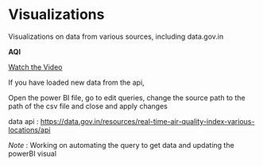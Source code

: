 # Visualizations
Visualizations on data from various sources, including data.gov.in

**AQI**


[Watch the Video](https://youtu.be/6X9Y2pAqCqU)

If you have loaded new data from the api,

Open the power BI file, go to edit queries, change the source path to the path of the csv file and close and apply changes

data api : https://data.gov.in/resources/real-time-air-quality-index-various-locations/api


*Note* : Working on automating the query to get data and updating the powerBI visual
